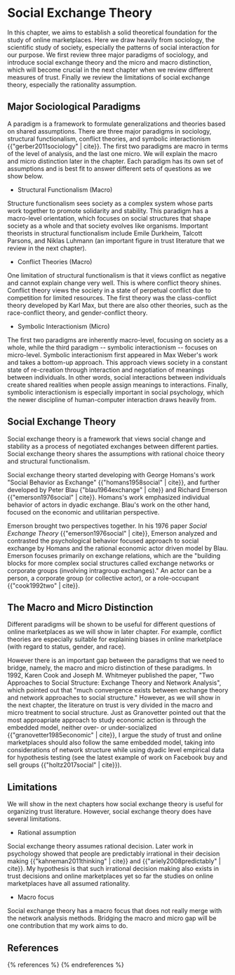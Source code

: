 Social Exchange Theory
======================

In this chapter, we aims to establish a solid theoretical foundation for the study of online marketplaces. Here we draw heavily from sociology, the scientific study of society, especially the patterns of social interaction for our purpose. We first review three major paradigms of sociology, and introduce social exchange theory and the micro and macro distinction, which will become crucial in the next chapter when we review different measures of trust. Finally we review the limitations of social exchange theory, especially the rationality assumption.

Major Sociological Paradigms
----------------------------

A paradigm is a framework to formulate generalizations and theories based on shared assumptions. There are three major paradigms in sociology, structural functionalism, conflict theories, and symbolic interactionism {{"gerber2011sociology" | cite}}. The first two paradigms are macro in terms of the level of analysis, and the last one micro. We will explain the macro and micro distinction later in the chapter. Each paradigm has its own set of assumptions and is best fit to answer different sets of questions as we show below.

-	Structural Functionalism (Macro)

Structure functionalism sees society as a complex system whose parts work together to promote solidarity and stability. This paradigm has a macro-level orientation, which focuses on social structures that shape society as a whole and that society evolves like organisms. Important theorists in structural functionalism include Emile Durkheim, Talcott Parsons, and Niklas Luhmann (an important figure in trust literature that we review in the next chapter).

-	Conflict Theories (Macro)

One limitation of structural functionalism is that it views conflict as negative and cannot explain change very well. This is where conflict theory shines. Conflict theory views the society in a state of perpetual conflict due to competition for limited resources. The first theory was the class-conflict theory developed by Karl Max, but there are also other theories, such as the race-conflict theory, and gender-conflict theory.

-	Symbolic Interactionism (Micro)

The first two paradigms are inherently macro-level, focusing on society as a whole, while the third paradigm -- symbolic interactionism -- focuses on micro-level. Symbolic interactionism first appeared in Max Weber's work and takes a bottom-up approach. This approach views society in a constant state of re-creation through interaction and negotiation of meanings between individuals. In other words, social interactions between individuals create shared realities when people assign meanings to interactions. Finally, symbolic interactionism is especially important in social psychology, which the newer discipline of human-computer interaction draws heavily from.

Social Exchange Theory
----------------------

Social exchange theory is a framework that views social change and stability as a process of negotiated exchanges between different parties. Social exchange theory shares the assumptions with rational choice theory and structural functionalism.

Social exchange theory started developing with George Homans's work "Social Behavior as Exchange" {{"homans1958social" | cite}}, and further developed by Peter Blau {"blau1964exchange" | cite}} and Richard Emerson {{"emerson1976social" | cite}}. Homans's work emphasized individual behavior of actors in dyadic exchange. Blau's work on the other hand, focused on the economic and utilitarian perspective.

Emerson brought two perspectives together. In his 1976 paper *Social Exchange Theory* {{"emerson1976social" | cite}}, Emerson analyzed and contrasted the psychological behavior focused approach to social exchange by Homans and the rational economic actor driven model by Blau. Emerson focuses primarily on exchange relations, which are the "building blocks for more complex social structures called exchange networks or corporate groups (involving intragroup exchanges)." An actor can be a person, a corporate group (or collective actor), or a role-occupant {{"cook1992two" | cite}}.

The Macro and Micro Distinction
-------------------------------

Different paradigms will be shown to be useful for different questions of online marketplaces as we will show in later chapter. For example, conflict theories are especially suitable for explaining biases in online marketplace (with regard to status, gender, and race).

However there is an important gap between the paradigms that we need to bridge, namely, the macro and micro distinction of these paradigms. In 1992, Karen Cook and Joseph M. Whitmeyer published the paper, "Two Approaches to Social Structure: Exchange Theory and Network Analysis", which pointed out that "much convergence exists between exchange theory and network approaches to social structure." However, as we will show in the next chapter, the literature on trust is very divided in the macro and micro treatment to social structure. Just as Granovetter pointed out that the most approapriate approach to study economic action is through the embedded model, neither over- or under-socialized {{"granovetter1985economic" | cite}}, I argue the study of trust and online marketplaces should also follow the same embedded model, taking into considerations of network structure while using dyadic level empirical data for hypothesis testing (see the latest example of work on Facebook buy and sell groups {{"holtz2017social" | cite}}).

Limitations
-----------

We will show in the next chapters how social exchange theory is useful for organizing trust literature. However, social exchange theory does have several limitations.

-	Rational assumption

Social exchange theory assumes rational decision. Later work in psychology showed that people are predictably irrational in their decision making {{"kahneman2011thinking" | cite}} and {{"ariely2008predictably" | cite}}. My hypothesis is that such irrational decision making also exists in trust decisions and online marketplaces yet so far the studies on online marketplaces have all assumed rationality.

-	Macro focus

Social exchange theory has a macro focus that does not really merge with the network analysis methods. Bridging the macro and micro gap will be one contribution that my work aims to do.

References
----------

{% references %} {% endreferences %}
